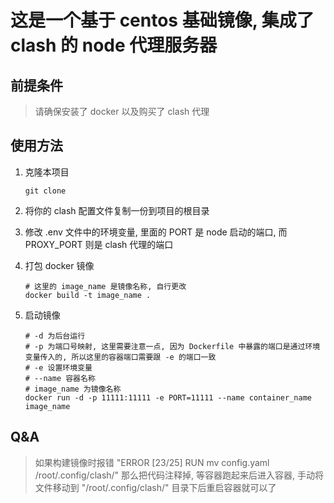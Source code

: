 # 这是一个基于 centos 基础镜像, 集成了 clash 的 node 代理服务器

## 前提条件

> 请确保安装了 docker 以及购买了 clash 代理

## 使用方法

  1. 克隆本项目

      ```shell
      git clone 
      ```

  2. 将你的 clash 配置文件复制一份到项目的根目录

  3. 修改 .env 文件中的环境变量, 里面的 PORT 是 node 启动的端口, 而 PROXY_PORT 则是 clash 代理的端口

  4. 打包 docker 镜像

      ```shell
      # 这里的 image_name 是镜像名称, 自行更改
      docker build -t image_name .
      ```

  5. 启动镜像

      ```shell
      # -d 为后台运行
      # -p 为端口号映射, 这里需要注意一点, 因为 Dockerfile 中暴露的端口是通过环境变量传入的, 所以这里的容器端口需要跟 -e 的端口一致
      # -e 设置环境变量
      # --name 容器名称
      # image_name 为镜像名称
      docker run -d -p 11111:11111 -e PORT=11111 --name container_name image_name
      ```

## Q&A

  > 如果构建镜像时报错 "ERROR [23/25] RUN mv config.yaml /root/.config/clash/" 那么把代码注释掉, 等容器跑起来后进入容器, 手动将文件移动到 "/root/.config/clash/" 目录下后重启容器就可以了
